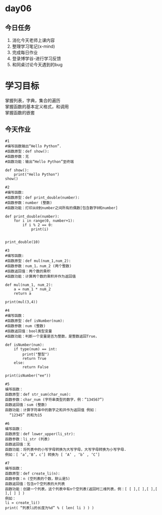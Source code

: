 # day06

## 今日任务

1. 消化今天老师上课内容
2. 整理学习笔记\(x-mind\)
3. 完成每日作业
4. 登录博学谷-进行学习反馈
5. 和同桌讨论今天遇到的bug

# 学习目标

掌握列表，字典，集合的遍历  
掌握函数的基本定义格式，和调用  
掌握函数的嵌套

## 今天作业

```
#1
#编写函数输出“Hello Python”.
#函数原型：def show():
#函数参数：无
#函数功能：输出“Hello Python”至终端

def show():
	print("Hello Python")
show()
```

```
#2
#编写函数:
#函数原型：def print_double(number):
#函数参数：number (整数)
#函数功能：打印从0到number之间所有的偶数[包含数字0和number]

def print_double(number):
	for i in range(0, number+1):
		if i % 2 == 0:
			print(i)
			
			
print_double(10)
```

```
#3
#编写函数:
#函数原型：def mul(num_1,num_2):
#函数参数：num_1，num_2 (两个整数)
#函数返回值：两个数的乘积
#函数功能：计算两个数的乘积并作为返回值

def mul(num_1, num_2):
	a = num_1 * num_2
	return a

print(mul(3,4))
```

```
#4
#编写函数：
#函数原型：def isNumber(num):
#函数参数：num (整数)
#函数返回值：bool类型变量
#函数功能：判断一个变量是否为整数，是整数返回True，

def isNumber(num):
	if type(num) == int:
		print("整型")
		return True
	else:
		return False
		
print(isNumber("ee"))
```

```
#5
编写函数：
函数原型：def str_sum(char_num):
函数参数：char_num (字符串类型的数字，例：”134567”)
函数返回值：sum (整数)
函数功能：计算字符串中的数字之和并作为返回值 例如：
  “12345” 的和为15
```

```
#6
编写函数：
函数原型：def lower_upper(li_str):
函数参数：li_str (列表)
函数返回值：无
函数功能：将列表中的小写字母转换为大写字母，大写字母转换为小写字母.
例如：[ ‘a’,‘B’，c’] 转换为 [ ‘A’ , ‘b’ , ‘C’]
```

```
#7
编写函数：
函数原型：def create_li(n):
函数参数：n (空列表的个数，默认是5)
函数返回值：包含n个空列表的大列表
函数功能：创建一个列表，这个列表中有n个空列表(返回时二维列表，例：[ [ ],[ ],[ ],[ ],[ ] ] )
例如：
li = create_li()
print( “列表li的长度为%d” % ( len( li ) ) )
```



